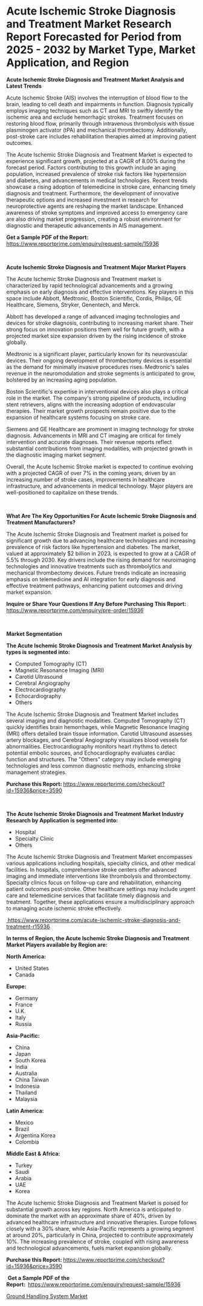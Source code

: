 <p><h1>Acute Ischemic Stroke Diagnosis and Treatment Market Research Report Forecasted for Period from 2025 -  2032 by Market Type, Market Application, and Region</h1></p><p><strong>Acute Ischemic Stroke Diagnosis and Treatment Market Analysis and Latest Trends</strong></p>
<p><p>Acute Ischemic Stroke (AIS) involves the interruption of blood flow to the brain, leading to cell death and impairments in function. Diagnosis typically employs imaging techniques such as CT and MRI to swiftly identify the ischemic area and exclude hemorrhagic strokes. Treatment focuses on restoring blood flow, primarily through intravenous thrombolysis with tissue plasminogen activator (tPA) and mechanical thrombectomy. Additionally, post-stroke care includes rehabilitation therapies aimed at improving patient outcomes.</p><p>The Acute Ischemic Stroke Diagnosis and Treatment Market is expected to experience significant growth, projected at a CAGR of 8.00% during the forecast period. Factors contributing to this growth include an aging population, increased prevalence of stroke risk factors like hypertension and diabetes, and advancements in medical technologies. Recent trends showcase a rising adoption of telemedicine in stroke care, enhancing timely diagnosis and treatment. Furthermore, the development of innovative therapeutic options and increased investment in research for neuroprotective agents are reshaping the market landscape. Enhanced awareness of stroke symptoms and improved access to emergency care are also driving market progression, creating a robust environment for diagnostic and therapeutic advancements in AIS management.</p></p>
<p><strong>Get a Sample PDF of the Report:&nbsp;</strong> <a href="https://www.reportprime.com/enquiry/request-sample/15936?utm_campaign=2454&utm_medium=2&utm_source=Github&utm_content=ia&utm_term=20032025&utm_id=acute-ischemic-stroke-diagnosis-and-treatment">https://www.reportprime.com/enquiry/request-sample/15936</a></p>
<p>&nbsp;</p>
<p><strong>Acute Ischemic Stroke Diagnosis and Treatment Major Market Players</strong></p>
<p><p>The Acute Ischemic Stroke Diagnosis and Treatment market is characterized by rapid technological advancements and a growing emphasis on early diagnosis and effective interventions. Key players in this space include Abbott, Medtronic, Boston Scientific, Cordis, Philips, GE Healthcare, Siemens, Stryker, Genentech, and Merck.</p><p>Abbott has developed a range of advanced imaging technologies and devices for stroke diagnosis, contributing to increasing market share. Their strong focus on innovation positions them well for future growth, with a projected market size expansion driven by the rising incidence of stroke globally.</p><p>Medtronic is a significant player, particularly known for its neurovascular devices. Their ongoing development of thrombectomy devices is essential as the demand for minimally invasive procedures rises. Medtronic's sales revenue in the neuromodulation and stroke segments is anticipated to grow, bolstered by an increasing aging population.</p><p>Boston Scientific's expertise in interventional devices also plays a critical role in the market. The company's strong pipeline of products, including stent retrievers, aligns with the increasing adoption of endovascular therapies. Their market growth prospects remain positive due to the expansion of healthcare systems focusing on stroke care.</p><p>Siemens and GE Healthcare are prominent in imaging technology for stroke diagnosis. Advancements in MRI and CT imaging are critical for timely intervention and accurate diagnoses. Their revenue reports reflect substantial contributions from imaging modalities, with projected growth in the diagnostic imaging market segment.</p><p>Overall, the Acute Ischemic Stroke market is expected to continue evolving with a projected CAGR of over 7% in the coming years, driven by an increasing number of stroke cases, improvements in healthcare infrastructure, and advancements in medical technology. Major players are well-positioned to capitalize on these trends.</p></p>
<p>&nbsp;</p>
<p><strong>What Are The Key Opportunities For Acute Ischemic Stroke Diagnosis and Treatment Manufacturers?</strong></p>
<p><p>The Acute Ischemic Stroke Diagnosis and Treatment market is poised for significant growth due to advancing healthcare technologies and increasing prevalence of risk factors like hypertension and diabetes. The market, valued at approximately $2 billion in 2023, is expected to grow at a CAGR of 5.5% through 2030. Key drivers include the rising demand for neuroimaging technologies and innovative treatments such as thrombolytics and mechanical thrombectomy devices. Future trends indicate an increasing emphasis on telemedicine and AI integration for early diagnosis and effective treatment pathways, enhancing patient outcomes and driving market expansion.</p></p>
<p><strong>Inquire or Share Your Questions If Any Before Purchasing This Report:</strong> <a href="https://www.reportprime.com/enquiry/pre-order/15936?utm_campaign=2454&utm_medium=2&utm_source=Github&utm_content=ia&utm_term=20032025&utm_id=acute-ischemic-stroke-diagnosis-and-treatment">https://www.reportprime.com/enquiry/pre-order/15936</a></p>
<p>&nbsp;</p>
<p><strong>Market Segmentation</strong></p>
<p><strong>The Acute Ischemic Stroke Diagnosis and Treatment Market Analysis by types is segmented into:</strong></p>
<p><ul><li>Computed Tomography (CT)</li><li>Magnetic Resonance Imaging (MRI)</li><li>Carotid Ultrasound</li><li>Cerebral Angiography</li><li>Electrocardiography</li><li>Echocardiography</li><li>Others</li></ul></p>
<p><p>The Acute Ischemic Stroke Diagnosis and Treatment Market includes several imaging and diagnostic modalities. Computed Tomography (CT) quickly identifies brain hemorrhages, while Magnetic Resonance Imaging (MRI) offers detailed brain tissue information. Carotid Ultrasound assesses artery blockages, and Cerebral Angiography visualizes blood vessels for abnormalities. Electrocardiography monitors heart rhythms to detect potential embolic sources, and Echocardiography evaluates cardiac function and structures. The "Others" category may include emerging technologies and less common diagnostic methods, enhancing stroke management strategies.</p></p>
<p><strong>Purchase this Report:&nbsp;</strong><a href="https://www.reportprime.com/checkout?id=15936&price=3590&utm_campaign=2454&utm_medium=2&utm_source=Github&utm_content=ia&utm_term=20032025&utm_id=acute-ischemic-stroke-diagnosis-and-treatment">https://www.reportprime.com/checkout?id=15936&price=3590</a></p>
<p>&nbsp;</p>
<p><strong>The Acute Ischemic Stroke Diagnosis and Treatment Market Industry Research by Application is segmented into:</strong></p>
<p><ul><li>Hospital</li><li>Specialty Clinic</li><li>Others</li></ul></p>
<p><p>The Acute Ischemic Stroke Diagnosis and Treatment Market encompasses various applications including hospitals, specialty clinics, and other medical facilities. In hospitals, comprehensive stroke centers offer advanced imaging and immediate interventions like thrombolysis and thrombectomy. Specialty clinics focus on follow-up care and rehabilitation, enhancing patient outcomes post-stroke. Other healthcare settings may include urgent care and telemedicine services that facilitate timely diagnosis and treatment. Together, these applications ensure a multidisciplinary approach to managing acute ischemic stroke effectively.</p></p>
<p><a href="https://www.reportprime.com/acute-ischemic-stroke-diagnosis-and-treatment-r15936?utm_campaign=2454&utm_medium=2&utm_source=Github&utm_content=ia&utm_term=20032025&utm_id=acute-ischemic-stroke-diagnosis-and-treatment">&nbsp;https://www.reportprime.com/acute-ischemic-stroke-diagnosis-and-treatment-r15936</a></p>
<p><strong>In terms of Region, the Acute Ischemic Stroke Diagnosis and Treatment Market Players available by Region are:</strong></p>
<p>
    <p> <strong> North America: </strong>
        <ul>
            <li>United States</li>
            <li>Canada</li>
        </ul>
        </p> 
    <p> <strong> Europe: </strong>
        <ul>
            <li>Germany</li>
            <li>France</li>
            <li>U.K.</li>
            <li>Italy</li>
            <li>Russia</li>
        </ul>
        </p> 
    <p> <strong> Asia-Pacific: </strong>
        <ul>
            <li>China</li>
            <li>Japan</li>
            <li>South Korea</li>
            <li>India</li>
            <li>Australia</li>
            <li>China Taiwan</li>
            <li>Indonesia</li>
            <li>Thailand</li>
            <li>Malaysia</li>
        </ul>
        </p> 
    <p> <strong> Latin America: </strong>
        <ul>
            <li>Mexico</li>
            <li>Brazil</li>
            <li>Argentina Korea</li>
            <li>Colombia</li>
        </ul>
        </p> 
    <p> <strong> Middle East & Africa: </strong>
        <ul>
            <li>Turkey</li>
            <li>Saudi</li>
            <li>Arabia</li>
            <li>UAE</li>
            <li>Korea</li>
        </ul>
    </p>
    </p>
<p><p>The Acute Ischemic Stroke Diagnosis and Treatment Market is poised for substantial growth across key regions. North America is anticipated to dominate the market with an approximate share of 40%, driven by advanced healthcare infrastructure and innovative therapies. Europe follows closely with a 30% share, while Asia-Pacific represents a growing segment at around 20%, particularly in China, projected to contribute approximately 10%. The increasing prevalence of stroke, coupled with rising awareness and technological advancements, fuels market expansion globally.</p></p>
<p><strong>Purchase this Report: </strong><a href="https://www.reportprime.com/checkout?id=15936&price=3590&utm_campaign=2454&utm_medium=2&utm_source=Github&utm_content=ia&utm_term=20032025&utm_id=acute-ischemic-stroke-diagnosis-and-treatment">https://www.reportprime.com/checkout?id=15936&price=3590</a></p>
<p>&nbsp;<strong>Get a Sample PDF of the Report:&nbsp;&nbsp;</strong><a href="https://www.reportprime.com/enquiry/request-sample/15936?utm_campaign=2454&utm_medium=2&utm_source=Github&utm_content=ia&utm_term=20032025&utm_id=acute-ischemic-stroke-diagnosis-and-treatment">https://www.reportprime.com/enquiry/request-sample/15936</a></p>
<p><strong></strong></p>
<p><p><a href="https://github.com/nacarnzina/Market-Research-Report-List-1/blob/main/ground-handling-system-market.md?utm_campaign=2454&utm_medium=2&utm_source=Github&utm_content=ia&utm_term=20032025&utm_id=acute-ischemic-stroke-diagnosis-and-treatment">Ground Handling System Market</a></p></p>